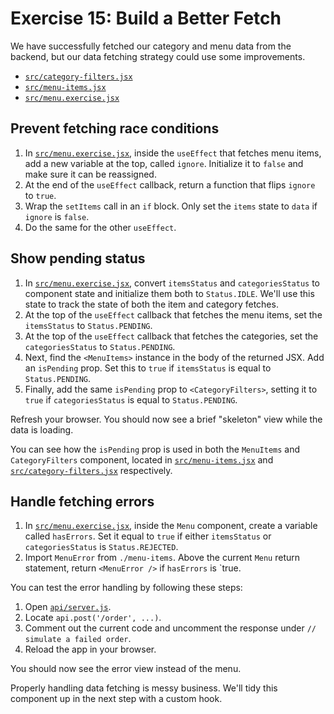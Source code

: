 # Exercise 15: Build a Better Fetch

We have successfully fetched our category and menu data from the backend, but our data fetching strategy could use some improvements.

- [`src/category-filters.jsx`](./src/category-filters.jsx)
- [`src/menu-items.jsx`](./src/menu-items.jsx)
- [`src/menu.exercise.jsx`](./src/menu.exercise.jsx)

## Prevent fetching race conditions

1. In [`src/menu.exercise.jsx`](./src/menu.exercise.jsx), inside the `useEffect` that fetches menu items, add a new variable at the top, called `ignore`. Initialize it to `false` and make sure it can be reassigned.
2. At the end of the `useEffect` callback, return a function that flips `ignore` to `true`.
3. Wrap the `setItems` call in an `if` block. Only set the `items` state to `data` if `ignore` is `false`.
4. Do the same for the other `useEffect`.

## Show pending status

1. In [`src/menu.exercise.jsx`](./src/menu.exercise.jsx), convert `itemsStatus` and `categoriesStatus` to component state and initialize them both to `Status.IDLE`. We'll use this state to track the state of both the item and category fetches.
2. At the top of the `useEffect` callback that fetches the menu items, set the `itemsStatus` to `Status.PENDING`.
3. At the top of the `useEffect` callback that fetches the categories, set the `categoriesStatus` to `Status.PENDING`.
4. Next, find the `<MenuItems>` instance in the body of the returned JSX. Add an `isPending` prop. Set this to `true` if `itemsStatus` is equal to `Status.PENDING`.
5. Finally, add the same `isPending` prop to `<CategoryFilters>`, setting it to `true` if `categoriesStatus` is equal to `Status.PENDING`.

Refresh your browser. You should now see a brief "skeleton" view while the data is loading.

You can see how the `isPending` prop is used in both the `MenuItems` and `CategoryFilters` component, located in [`src/menu-items.jsx`](./src/menu-items.jsx) and [`src/category-filters.jsx`](./src/category-filters.jsx) respectively.

## Handle fetching errors

1. In [`src/menu.exercise.jsx`](./src/menu.exercise.jsx), inside the `Menu` component, create a variable called `hasErrors`. Set it equal to `true` if either `itemsStatus` or `categoriesStatus` is `Status.REJECTED`.
2. Import `MenuError` from `./menu-items`. Above the current `Menu` return statement, return `<MenuError />` if `hasErrors` is `true.

You can test the error handling by following these steps:

1. Open [`api/server.js`](./api/server.js).
2. Locate `api.post('/order', ...)`.
3. Comment out the current code and uncomment the response under `// simulate a failed order`.
4. Reload the app in your browser.

You should now see the error view instead of the menu.

Properly handling data fetching is messy business. We'll tidy this component up in the next step with a custom hook.